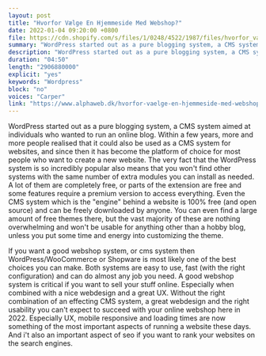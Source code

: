 ```yaml
---
layout: post
title: "Hvorfor Vælge En Hjemmeside Med Webshop?"
date: 2022-01-04 09:20:00 +0800
file: https://cdn.shopify.com/s/files/1/0248/4522/1987/files/hvorfor_vaelge_en_hjemmeside_med_webshop.mp3?v=1642730215
summary: "WordPress started out as a pure blogging system, a CMS system aimed at individuals who wanted to run an online blog. Within a few years, more and more people realised that it could also be used as a CMS system for websites, and since then it has become the platform of choice for most people who want to create a new website. The very fact that the WordPress system is so incredibly popular also means that you won't find other systems with the same number of extra modules you can install as needed. A lot of them are completely free, or parts of the extension are free and some features require a premium version to access everything. Even the CMS system which is the engine behind a website is 100% free (and open source) and can be freely downloaded by anyone. You can even find a large amount of free themes there, but the vast majority of these are nothing overwhelming and won't be usable for anything other than a hobby blog, unless you put some time and energy into customizing the theme."
description: "WordPress started out as a pure blogging system, a CMS system aimed at individuals who wanted to run an online blog. <a href='https://www.alphaweb.dk/hvorfor-vaelge-en-hjemmeside-med-webshop/'>Shopware webshop</a> Within a few years, more and more people realised that it could also be used as a CMS system for websites, and since then it has become the platform of choice for most people who want to create a new website. The very fact that the WordPress system is so incredibly popular also means that you won't find other systems with the same number of extra modules you can install as needed. A lot of them are completely free, or parts of the extension are free and some features require a premium version to access everything. Even the CMS system which is the engine behind a website is 100% free (and open source) and can be freely downloaded by anyone. You can even find a large amount of free themes there, but the vast majority of these are nothing overwhelming and won't be usable for anything other than a hobby blog, unless you put some time and energy into customizing the theme. If you want a good webshop system, or cms system then WordPress/WooCommerce or Shopware is most likely one of the best choices you can make. Both systems are easy to use, fast (with the right configuration) and can do almost any job you need. A good webshop system is critical if you want to sell your stuff online. Especially when combined with a nice webdesign and a great UX. Without the right combination of an effecting CMS system, a great webdesign and the right usability you can't expect to succeed with your online webshop here in 2022. Especially UX, mobile responsive and loading times are now something of the most important aspects of running a website these days. And i't also an important aspect of seo if you want to rank your websites on the search engines."
duration: "04:50"
length: "2906880000"
explicit: "yes"
keywords: "Wordpress"
block: "no"
voices: "Carper"
link: "https://www.alphaweb.dk/hvorfor-vaelge-en-hjemmeside-med-webshop/"
---
```


WordPress started out as a pure blogging system, a CMS system aimed at individuals who wanted to run an online blog. Within a few years, more and more people realised that it could also be used as a CMS system for websites, and since then it has become the platform of choice for most people who want to create a new website. The very fact that the WordPress system is so incredibly popular also means that you won't find other systems with the same number of extra modules you can install as needed. A lot of them are completely free, or parts of the extension are free and some features require a premium version to access everything. Even the CMS system which is the "engine" behind a website is 100% free (and open source) and can be freely downloaded by anyone. You can even find a large amount of free themes there, but the vast majority of these are nothing overwhelming and won't be usable for anything other than a hobby blog, unless you put some time and energy into customizing the theme.

If you want a good webshop system, or cms system then WordPress/WooCommerce or Shopware is most likely one of the best choices you can make.
Both systems are easy to use, fast (with the right configuration) and can do almost any job you need. A good webshop system is critical if you want to sell your stuff online. Especially when combined with a nice webdesign and a great UX. Without the right combination of an effecting CMS system, a great webdesign and the right usability you can't expect to succeed with your online webshop here in 2022. Especially UX, mobile responsive and loading times are now something of the most important aspects of running a website these days. And i't also an important aspect of seo if you want to rank your websites on the search engines.

